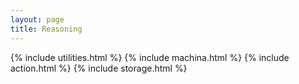 ```yaml
---
layout: page
title: Reasoning
---
```

{% include utilities.html %}
{% include machina.html %}
{% include action.html %}
{% include storage.html %}
